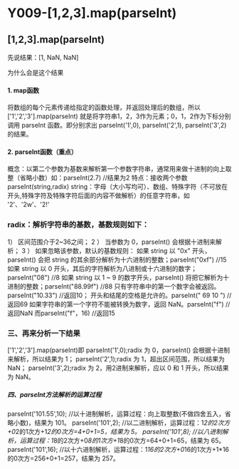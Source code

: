 # Y009-[1,2,3].map(parseInt)

## [1,2,3].map(parseInt)

先说结果：[1, NaN, NaN]



为什么会是这个结果
#### 1. map函数

将数组的每个元素传递给指定的函数处理，并返回处理后的数组，所以 ['1','2','3'].map(parseInt) 就是将字符串1，2，3作为元素；0，1，2作为下标分别调用 parseInt 函数。即分别求出 parseInt('1',0), parseInt('2',1), parseInt('3',2)的结果。

#### 2. parseInt函数（重点）

概念：以第二个参数为基数来解析第一个参数字符串，通常用来做十进制的向上取整（省略小数）如：parseInt(2.7) //结果为2
特点：接收两个参数parseInt(string,radix)
string：字母（大小写均可）、数组、特殊字符（不可放在开头,特殊字符及特殊字符后面的内容不做解析）的任意字符串，如 '2'、'2w'、'2!'

### radix：解析字符串的基数，基数规则如下：

   1）   区间范围介于2~36之间；
   2 ）  当参数为 0，parseInt() 会根据十进制来解析；
   3 ）  如果忽略该参数，默认的基数规则：
           如果 string 以 "0x" 开头，parseInt() 会把 string 的其余部分解析为十六进制的整数；parseInt("0xf")   //15 
           如果 string 以 0 开头，其后的字符解析为八进制或十六进制的数字；parseInt("08")   //8
           如果 string 以 1 ~ 9 的数字开头，parseInt() 将把它解析为十进制的整数；parseInt("88.99f")   //88
           只有字符串中的第一个数字会被返回。parseInt("10.33")   //返回10；
           开头和结尾的空格是允许的。parseInt(" 69 10 ")   //返回69
           如果字符串的第一个字符不能被转换为数字，返回 NaN。parseInt("f")  //返回NaN  而parseInt("f"，16)  //返回15

### 三、再来分析一下结果
['1','2','3'].map(parseInt)即
parseInt('1',0);radix 为 0，parseInt() 会根据十进制来解析，所以结果为 1；
parseInt('2',1);radix 为 1，超出区间范围，所以结果为 NaN；
parseInt('3',2);radix 为 2，用2进制来解析，应以 0 和 1 开头，所以结果为 NaN。



##### 四、parseInt方法解析的运算过程
parseInt('101.55',10); //以十进制解析，运算过程：向上取整数(不做四舍五入，省略小数)，结果为 101。
parseInt('101',2); //以二进制解析，运算过程：1*2的2次方+0*2的1次方+1*2的0次方=4+0+1=5，结果为 5。
parseInt('101',8); //以八进制解析，运算过程：1*8的2次方+0*8的1次方+1*8的0次方=64+0+1=65，结果为 65。
parseInt('101',16); //以十六进制解析，运算过程：1*16的2次方+0*16的1次方+1*16的0次方=256+0+1=257，结果为 257。
